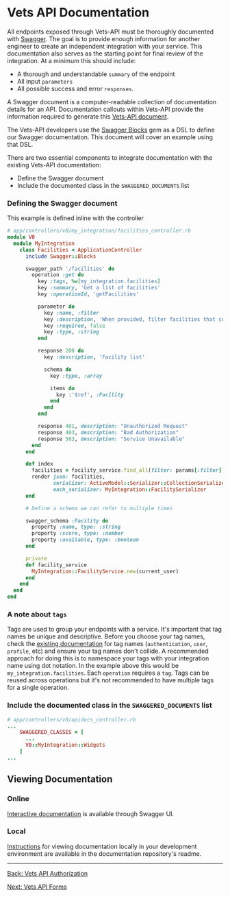 # Vets API Documentation

All endpoints exposed through Vets-API must be thoroughly documented with [Swagger](https://swagger.io/). The goal is to provide enough information for another engineer to create an independent integration with your service. This documentation also serves as the starting point for final review of the integration. At a minimum this should include:

* A thorough and understandable `summary` of the endpoint
* All input `parameters`
* All possible success and error `responses`.


A Swagger document is a computer-readable collection of documentation details for an API. Documentation callouts within Vets-API provide the information required to generate this [Vets-API document](https://dev-api.vets.gov/v0/apidocs).

The Vets-API developers use the [Swagger Blocks](https://github.com/fotinakis/swagger-blocks) gem as a DSL to define our Swagger documentation. This document will cover an example using that DSL.

There are two essential components to integrate documentation with the existing Vets-API documentation:

* Define the Swagger document
* Include the documented class in the `SWAGGERED_DOCUMENTS` list

### Defining the Swagger document
This example is defined inline with the controller

```ruby
# app/controllers/v0/my_integration/facilities_controller.rb
module V0
  module MyIntegration
    class Facilities < ApplicationController
      include Swagger::Blocks

      swagger_path '/facilities' do
        operation :get do
          key :tags, %w[my_integration.facilities]
          key :summary, 'Get a list of facilities'
          key :operationId, 'getFacilities'

          parameter do
            key :name, :filter
            key :description, 'When provided, filter facilities that contain this value in their name.'
            key :required, false
            key :type, :string
          end

          response 200 do
            key :description, 'Facility list'

            schema do
              key :type, :array

              items do
                key :'$ref', :Facility
              end
            end
          end

          response 401, description: "Unauthorized Request"
          response 403, description: "Bad Authorization"
          response 503, description: "Service Unavailable"
        end
      end

      def index
        facilities = facility_service.find_all(filter: params[:filter])
        render json: facilities,
               serializer: ActiveModel::Serializer::CollectionSerializer,
               each_serializer: MyIntegration::FacilitySerializer  
      end

      # Define a schema we can refer to multiple times

      swagger_schema :Facility do
        property :name, type: :string
        property :score, type: :number
        property :available, type: :boolean
      end

      private
      def facility_service
        MyIntegration::FacilityService.new(current_user)
      end
    end
  end
end
```
### A note about `tags`
Tags are used to group your endpoints with a service. It's important that tag names be unique and descriptive. Before you choose your tag names, check the [existing documentation](https://department-of-veterans-affairs.github.io/va-digital-services-platform-docs/api-reference/) for tag names (`authentication`, `user`, `profile`, etc) and ensure your tag names don't collide. A recommended approach for doing this is to namespace your tags with your integration name using dot notation. In the example above this would be `my_integration.facilities`. Each `operation` requires a `tag`. Tags can be reused across operations but it's not recommended to have multiple tags for a single operation.

### Include the documented class in the `SWAGGERED_DOCUMENTS` list

```ruby
# app/controllers/v0/apidocs_controller.rb
...
    SWAGGERED_CLASSES = [
      ...
      V0::MyIntegration::Widgets
    ]
...

```

## Viewing Documentation
### Online
[Interactive documentation](https://department-of-veterans-affairs.github.io/va-digital-services-platform-docs/api-reference/) is available through Swagger UI.

### Local
[Instructions](https://github.com/department-of-veterans-affairs/vets-api/tree/master/app/swagger) for viewing documentation locally in your development environment are available in the documentation repository's readme.

<hr>

[Back: Vets API Authorization](authorization.md)

[Next: Vets API Forms](forms.md)
